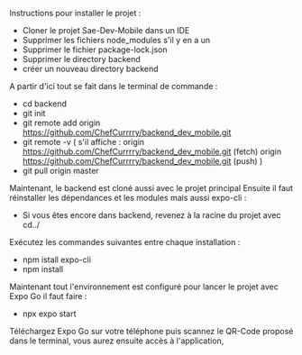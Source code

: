 Instructions pour installer le projet :
- Cloner le projet Sae-Dev-Mobile dans un IDE
- Supprimer les fichiers node_modules s'il y en a un
- Supprimer le fichier package-lock.json
- Supprimer le directory backend
- créer un nouveau directory backend


A partir d'ici tout se fait dans le terminal de commande :
- cd backend
- git init
- git remote add origin https://github.com/ChefCurrrry/backend_dev_mobile.git
- git remote -v
(
s'il affiche :
origin  https://github.com/ChefCurrrry/backend_dev_mobile.git (fetch)
origin  https://github.com/ChefCurrrry/backend_dev_mobile.git (push)
)
- git pull origin master


Maintenant, le backend est cloné aussi avec le projet principal
Ensuite il faut réinstaller les dépendances et les modules mais aussi expo-cli :
- Si vous êtes encore dans backend, revenez à la racine du projet avec cd../


Exécutez les commandes suivantes entre chaque installation :
- npm istall expo-cli
- npm install


Maintenant tout l'environnement est configuré pour lancer le projet avec Expo Go il faut faire :
- npx expo start

Téléchargez Expo Go sur votre téléphone puis scannez le QR-Code proposé dans le terminal, vous aurez ensuite accès à l'application,
